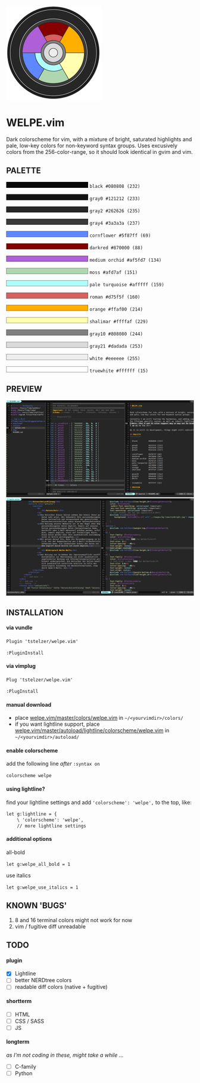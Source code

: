 ![Welpe Colorwheel](img/colorwheel.png)

WELPE.vim 
===========

Dark colorscheme for vim, with a mixture of bright, saturated highlights
and pale, low-key colors for non-keyword syntax groups. Uses excusively colors from the 256-color-range, so it should look identical in gvim and vim.

## PALETTE

![black](img/_black.png) `black #080808 (232)`

![gray0](img/_gray0.png) `gray0 #121212 (233)`

![gray2](img/_gray2.png) `gray2 #262626 (235)`

![gray4](img/_gray4.png) `gray4 #3a3a3a (237)`

![cornflower](img/_cornflower.png) `cornflower #5f87ff (69)`

![darkred](img/_darkred.png) `darkred #870000 (88)`

![mediumorchid](img/_mediumorchid.png) `medium orchid #af5fd7 (134)`

![moss](img/_moss.png) `moss #afd7af (151)`

![paleturqoise](img/_paleturquoise.png) `pale turquoise #afffff (159)`

![roman](img/_roman.png) `roman #d75f5f (160)`

![orange](img/_orange.png) `orange #ffaf00 (214)`

![shalimar](img/_shalimar.png) `shalimar #ffffaf (229)`

![gray10](img/_gray10.png) `gray10 #808080 (244)`

![gray21](img/_gray21.png) `gray21 #dadada (253)`

![white](img/_white.png) `white #eeeeee (255)`

![truewhite](img/_truewhite.png) `truewhite #ffffff (15)`

## PREVIEW

![GVIM preview 1](img/welpeGVIM_preview.jpg)
![GVIM preview 2](img/welpeGVIM_preview2.jpg)


## INSTALLATION

#### via vundle

`Plugin 'tstelzer/welpe.vim'`

`:PluginInstall`

#### via vimplug

`Plug 'tstelzer/welpe.vim'`

`:PlugInstall`

#### manual download

- place [welpe.vim/master/colors/welpe.vim](https://raw.githubusercontent.com/tstelzer/welpe.vim/master/colors/welpe.vim) in `~/<yourvimdir>/colors/`
- if you want lightline support, place [welpe.vim/master/autoload/lightline/colorscheme/welpe.vim](https://raw.githubusercontent.com/tstelzer/welpe.vim/master/autoload/lightline/colorscheme/welpe.vim) in `~/<yourvimdir>/autoload/`

#### enable colorscheme

add the following line *after* `:syntax on`

`colorscheme welpe`

#### using lightline?

find your lightline settings and add `'colorscheme': 'welpe',` to the top, like:

```
let g:lightline = {
    \ 'colorscheme': 'welpe',
    // more lightline settings
```

#### additional options

all-bold

`let g:welpe_all_bold = 1`

use italics

`let g:welpe_use_italics = 1`

## KNOWN 'BUGS'

1. 8 and 16 terminal colors might not work for now
2. vim / fugitive diff unreadable

## TODO

#### plugin

- [X] Lightline
- [ ] better NERDtree colors
- [ ] readable diff colors (native + fugitive)

#### shortterm

- [ ] HTML
- [ ] CSS / SASS
- [ ] JS

#### longterm
*as I'm not coding in these, might take a while ...*

- [ ] C-family
- [ ] Python
